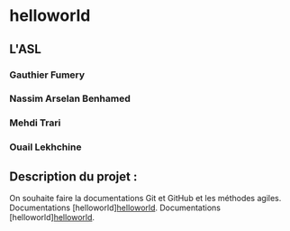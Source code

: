 # helloworld
## L'ASL
### Gauthier Fumery
### Nassim Arselan Benhamed
### Mehdi Trari
### Ouail Lekhchine
## Description du projet :
On souhaite faire la documentations Git et GitHub et les méthodes agiles.
Documentations [helloworld][helloworld](noticeGit.md).
Documentations [helloworld][helloworld](noticeGitHub.md).
